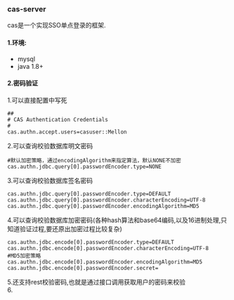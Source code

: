 ### cas-server
cas是一个实现SSO单点登录的框架. 

#### 1.环境:
- mysql
- java 1.8+

#### 2.密码验证 
1.可以直接配置中写死
```
##
# CAS Authentication Credentials
#
cas.authn.accept.users=casuser::Mellon
```
2.可以查询校验数据库明文密码
```
#默认加密策略，通过encodingAlgorithm来指定算法，默认NONE不加密
cas.authn.jdbc.query[0].passwordEncoder.type=NONE
```
3.可以查询校验数据库签名密码
```
cas.authn.jdbc.query[0].passwordEncoder.type=DEFAULT
cas.authn.jdbc.query[0].passwordEncoder.characterEncoding=UTF-8
cas.authn.jdbc.query[0].passwordEncoder.encodingAlgorithm=MD5
```
4.可以查询校验数据库加密密码(各种hash算法和base64编码,以及16进制处理,只知道验证过程,要还原出加密过程比较复杂)
```
cas.authn.jdbc.encode[0].passwordEncoder.type=DEFAULT
cas.authn.jdbc.encode[0].passwordEncoder.characterEncoding=UTF-8
#MD5加密策略
cas.authn.jdbc.encode[0].passwordEncoder.encodingAlgorithm=MD5
cas.authn.jdbc.encode[0].passwordEncoder.secret=
```
5.还支持rest校验密码,也就是通过接口调用获取用户的密码来校验  
6.